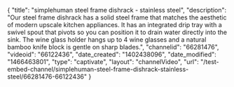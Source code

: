 {
    "title": "simplehuman steel frame dishrack - stainless steel",
    "description": "Our steel frame dishrack has a solid steel frame that matches the aesthetic of modern upscale kitchen appliances. It has an integrated drip tray with a swivel spout that pivots so you can position it to drain water directly into the sink. The wine glass holder hangs up to 4 wine glasses and a natural bamboo knife block is gentle on sharp blades.",
    "channelid": "66281476",
    "videoid": "66122436",
    "date_created": "1402438096",
    "date_modified": "1466463801",
    "type": "captivate",
    "layout": "channelVideo",
    "url": "\/test-embed-channel\/simplehuman-steel-frame-dishrack-stainless-steel\/66281476-66122436"
}